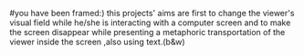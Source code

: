 #you have been framed:)
this projects' aims are first to change the viewer's visual field  while he/she is interacting with a computer screen and to make the screen disappear while presenting a metaphoric transportation of the viewer inside the screen ,also using text.(b&amp;w)

